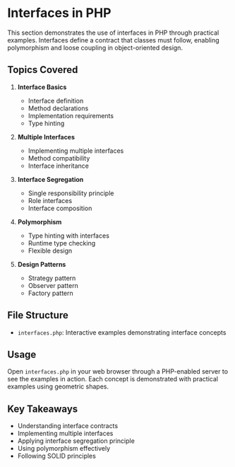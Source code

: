 # Interfaces in PHP

This section demonstrates the use of interfaces in PHP through practical examples. Interfaces define a contract that classes must follow, enabling polymorphism and loose coupling in object-oriented design.

## Topics Covered

1. **Interface Basics**
   - Interface definition
   - Method declarations
   - Implementation requirements
   - Type hinting

2. **Multiple Interfaces**
   - Implementing multiple interfaces
   - Method compatibility
   - Interface inheritance

3. **Interface Segregation**
   - Single responsibility principle
   - Role interfaces
   - Interface composition

4. **Polymorphism**
   - Type hinting with interfaces
   - Runtime type checking
   - Flexible design

5. **Design Patterns**
   - Strategy pattern
   - Observer pattern
   - Factory pattern

## File Structure

- `interfaces.php`: Interactive examples demonstrating interface concepts

## Usage

Open `interfaces.php` in your web browser through a PHP-enabled server to see the examples in action. Each concept is demonstrated with practical examples using geometric shapes.

## Key Takeaways

- Understanding interface contracts
- Implementing multiple interfaces
- Applying interface segregation principle
- Using polymorphism effectively
- Following SOLID principles